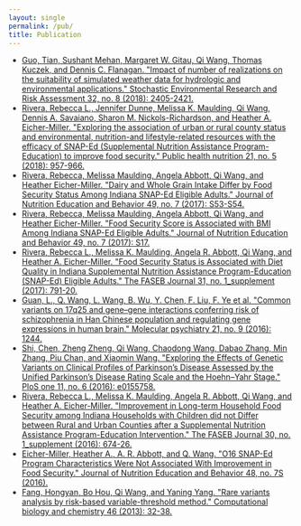 ```yaml
---
layout: single
permalink: /pub/
title: Publication
---
```


- [Guo, Tian, Sushant Mehan, Margaret W. Gitau, Qi Wang, Thomas Kuczek, and Dennis C. Flanagan. "Impact of number of realizations on the suitability of simulated weather data for hydrologic and environmental applications." Stochastic Environmental Research and Risk Assessment 32, no. 8 (2018): 2405-2421.](https://link.springer.com/article/10.1007/s00477-017-1498-5)
- [Rivera, Rebecca L., Jennifer Dunne, Melissa K. Maulding, Qi Wang, Dennis A. Savaiano, Sharon M. Nickols-Richardson, and Heather A. Eicher-Miller. "Exploring the association of urban or rural county status and environmental, nutrition-and lifestyle-related resources with the efficacy of SNAP-Ed (Supplemental Nutrition Assistance Program-Education) to improve food security." Public health nutrition 21, no. 5 (2018): 957-966.](https://www.cambridge.org/core/journals/public-health-nutrition/article/exploring-the-association-of-urban-or-rural-county-status-and-environmental-nutrition-and-lifestylerelated-resources-with-the-efficacy-of-snaped-supplemental-nutrition-assistance-programeducation-to-improve-food-security/632A69C1DB2192BA2CD1F05E253C8C32)
- [Rivera, Rebecca, Melissa Maulding, Angela Abbott, Qi Wang, and Heather Eicher-Miller. "Dairy and Whole Grain Intake Differ by Food Security Status Among Indiana SNAP-Ed Eligible Adults." Journal of Nutrition Education and Behavior 49, no. 7 (2017): S53-S54.](https://www.jneb.org/article/S1499-4046(17)30531-6/abstract)
- [Rivera, Rebecca, Melissa Maulding, Angela Abbott, Qi Wang, and Heather Eicher-Miller. "Food Security Score is Associated with BMI Among Indiana SNAP-Ed Eligible Adults." Journal of Nutrition Education and Behavior 49, no. 7 (2017): S17.](https://www.jneb.org/article/S1499-4046(17)30316-0/abstract)
- [Rivera, Rebecca L., Melissa K. Maulding, Angela R. Abbott, Qi Wang, and Heather A. Eicher-Miller. "Food Security Status is Associated with Diet Quality in Indiana Supplemental Nutrition Assistance Program-Education (SNAP-Ed) Eligible Adults." The FASEB Journal 31, no. 1_supplement (2017): 791-20.](https://www.fasebj.org/doi/abs/10.1096/fasebj.31.1_supplement.791.20)
- [Guan, L., Q. Wang, L. Wang, B. Wu, Y. Chen, F. Liu, F. Ye et al. "Common variants on 17q25 and gene–gene interactions conferring risk of schizophrenia in Han Chinese population and regulating gene expressions in human brain." Molecular psychiatry 21, no. 9 (2016): 1244.](https://www.nature.com/articles/mp2015204)
- [Shi, Chen, Zheng Zheng, Qi Wang, Chaodong Wang, Dabao Zhang, Min Zhang, Piu Chan, and Xiaomin Wang. "Exploring the Effects of Genetic Variants on Clinical Profiles of Parkinson’s Disease Assessed by the Unified Parkinson’s Disease Rating Scale and the Hoehn–Yahr Stage." PloS one 11, no. 6 (2016): e0155758.](https://journals.plos.org/plosone/article?id=10.1371/journal.pone.0155758)
- [Rivera, Rebecca L., Melissa K. Maulding, Angela R. Abbott, Qi Wang, and Heather A. Eicher-Miller. "Improvement in Long-term Household Food Security among Indiana Households with Children did not Differ between Rural and Urban Counties after a Supplemental Nutrition Assistance Program-Education Intervention." The FASEB Journal 30, no. 1_supplement (2016): 674-26.](https://www.fasebj.org/doi/abs/10.1096/fasebj.30.1_supplement.674.26)
- [Eicher-Miller, Heather A., A. R. Abbott, and Q. Wang. "O16 SNAP-Ed Program Characteristics Were Not Associated With Improvement in Food Security." Journal of Nutrition Education and Behavior 48, no. 7S (2016).](https://www.researchgate.net/profile/Colleen_Spees/publication/304669229_Differing_Contributions_of_Food_Sources_to_Dietary_Energy_Solid_Fat_and_Added_Sugar_in_US_Adults_by_Food_Security_Status/links/5a94c2dbaca27214056756d2/Differing-Contributions-of-Food-Sources-to-Dietary-Energy-Solid-Fat-and-Added-Sugar-in-US-Adults-by-Food-Security-Status.pdf)
- [Fang, Hongyan, Bo Hou, Qi Wang, and Yaning Yang. "Rare variants analysis by risk-based variable-threshold method." Computational biology and chemistry 46 (2013): 32-38.](https://www.sciencedirect.com/science/article/pii/S1476927113000340)

